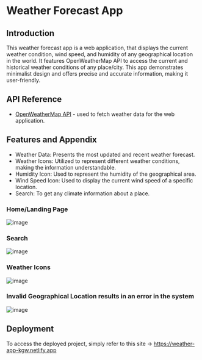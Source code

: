 
# Weather Forecast App

## Introduction 
This weather forecast app is a web application, that displays the current weather condition, wind speed, and humidity of any geographical location in the world. It features OpenWeatherMap API to access the current and historical weather conditions of any place/city. This app demonstrates minimalist design and offers precise and accurate information, making it user-friendly.


## API Reference

- [OpenWeatherMap API](https://openweathermap.org/) - used to fetch weather data for the web application.

## Features and Appendix

- Weather Data: Presents the most updated and recent weather forecast.
- Weather Icons: Utilized to represent different weather conditions, making the information understandable.
- Humidity Icon: Used to represent the humidity of the geographical area.
- Wind Speed Icon: Used to display the current wind speed of a specific location.
- Search: To get any climate information about a place.
### Home/Landing Page
![image](https://github.com/Kaleabgw/_weather_app/assets/139714674/def8354f-2b01-4146-83bb-6dbabd645675)

### Search
![image](https://github.com/Kaleabgw/_weather_app/assets/139714674/2259975a-c53e-4315-aec9-97564ef745cd)

### Weather Icons
![image](https://github.com/Kaleabgw/_weather_app/assets/139714674/3223996a-0dff-404c-b6ef-5c555542e622)

### Invalid Geographical Location results in an error in the system
![image](https://github.com/Kaleabgw/_weather_app/assets/139714674/a07c8178-d965-41d6-8c87-64e2c5b25037)

## Deployment 
To access the deployed project, simply refer to this site -> https://weather-app-kgw.netlify.app
